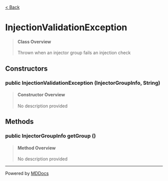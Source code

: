 [< Back](../README.md)
# InjectionValidationException #
>#### Class Overview ####
>Thrown when an injector group fails an injection check
## Constructors ##
### public InjectionValidationException (InjectorGroupInfo, String) ###
>#### Constructor Overview ####
>No description provided
>
## Methods ##
### public InjectorGroupInfo getGroup () ###
>#### Method Overview ####
>No description provided
>

---
Powered by [MDDocs](https://github.com/VRCube/MDDocs)